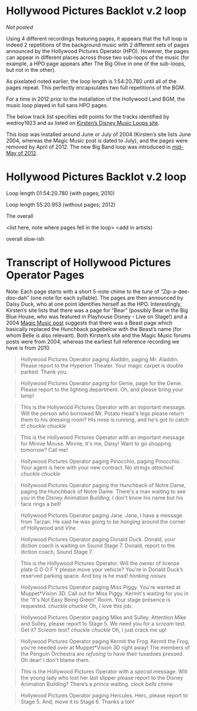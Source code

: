 # Hollywood Pictures Backlot v.2 loop

*Not posted*

Using 4 different recordings featuring pages, it appears that the full loop is indeed 2 repetitions of the background music with 2 different sets of pages announced by the Hollywood Pictures Operator (HPO). However, the pages can appear in different places across those two sub-loops of the music (for example, a HPO page appears after The Big Olive in one of the sub-loops, but not in the other).

As pixelated noted earlier, the loop length is 1:54:20.780 until all of the pages repeat. This perfectly encapsulates two full repetitions of the BGM.

For a time in 2012 prior to the installation of the Hollywood Land BGM, the music loop played in full sans HPO pages.

The below track list specifies edit points for the tracks identified by wedroy1923 and as listed on [Kirsten’s Disney Music Loops site](https://disneymusicloops.tripod.com/dlr/dlr-hpb-hpb2.html).

This loop was installed around June or July of 2004 (Kirsten’s site lists June 2004, whereas the Magic Music post is dated to July), and the pages were removed by April of 2012. The new Big Band loop was introduced in [mid-May of 2012](https://forums.mousebits.com/threads/new-hollywood-land-bgm.7298/).

# Hollywood Pictures Backlot v.2 loop

Loop length 01:54:20.780 (with pages; 2010)

Loop length 55:20.953 (without pages; 2012)

The overall

<list here, note where pages fell in the loop>
<add in artists)

overall slow-ish

# Transcript of Hollywood Pictures Operator Pages

Note: Each page starts with a short 5-note chime to the tune of “Zip-a-dee-doo-dah” (one note for each syllable). The pages are then announced by Daisy Duck, who at one point identifies herself as the HPO. Interestingly, Kirsten’s site lists that there was a page for “Bear” (possibly Bear in the Big Blue House, who was featured in Playhouse Disney - Live on Stage!) and a 2004 [Magic Music post](https://community.magicmusic.net/threads/new-loop-at-dcas-hollywood-pictures-backlot.1574/#post-10552) suggests that there was a Beast page which basically replaced the Hunchback pagebelow with the Beast’s name (for whom Belle is also relevant). Both Kirsten’s site and the Magic Music forums posts were from 2004, whereas the earliest full reference recording we have is from 2010.

> Hollywood Pictures Operator paging Aladdin, paging Mr. Aladdin. Please report to the Hyperion Theater. Your magic carpet is double parked. Thank you.

> Hollywood Pictures Operator paging for Genie, page for the Genie. Please report to the lighting department. Oh, and please bring your lamp!

> This is the Hollywood Pictures Operator with an important message. Will the person who borrowed Mr. Potato Head's legs please return them to his dressing room? His nose is running, and he's got to catch it! *chuckle chuckle*

> This is the Hollywood Pictures Operator with an important message for Minnie Mouse. Minnie, it's me, Daisy! Want to go shopping tomorrow? Call me!

> Hollywood Pictures Operator paging Pinocchio, paging Pinocchio. Your agent is here with your new contract. No strings *attached*. *chuckle chuckle*

> Hollywood Pictures Operator paging the Hunchback of Notre Dame, paging the Hunchback of Notre Dame. There's a man waiting to see you in the Disney Animation Building. I don't know his name but his face rings a bell!

> Hollywood Pictures Operator paging Jane. Jane, I have a message from Tarzan. He said he was going to be *hanging* around the corner of Hollywood and *Vine.*

> Hollywood Pictures Operator paging Donald Duck. Donald, your diction coach is waiting on Sound Stage 7. Donald, report to the diction coach, Sound Stage 7.

> This is the Hollywood Pictures Operator. Will the owner of license plate G O O F Y please move your vehicle? You're in Donald Duck’s reserved parking space. And boy is he mad! *honking noises*

> Hollywood Pictures Operator paging Miss Piggy. You're wanted at Muppet*Vision 3D. Call out for Miss Piggy. Kermit's waiting for you in the “It's Not Easy Being Green” Room. Your stage presence is requested. *chuckle chuckle*  Oh, I love this job.

> Hollywood Pictures Operator paging Mike and Sulley. Attention Mike and Sulley, please report to Stage 5. We need you for a *scream* test. Get it? *Scream* test? *chuckle chuckle* Oh, I just crack me up!

> Hollywood Pictures Operator paging Kermit the Frog. Kermit the Frog, you're needed over at Muppet*Vision 3D right away! The members of the Penguin Orchestra are *refusing* to have their tuxedoes pressed. Oh dear! I don't blame them.

> This is the Hollywood Pictures Operator with a *special* message. Will the young lady who lost her last slipper please report to the Disney Animation Building? There’s a *prince* waiting. *clock bells chime*

> Hollywood Pictures Operator paging Hercules. Herc, please report to Stage 5. And, move it to Stage 6. Thanks a ton!